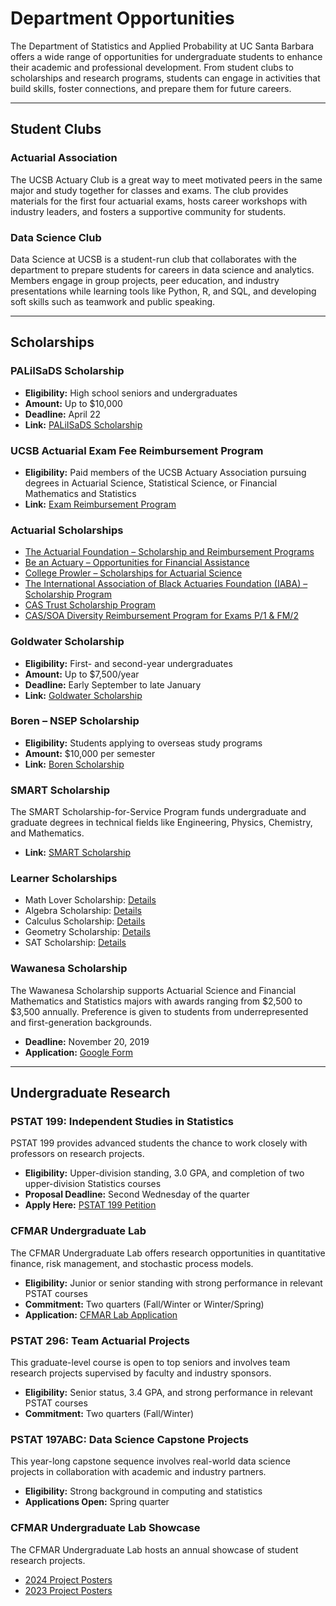 # Department Opportunities

The Department of Statistics and Applied Probability at UC Santa Barbara offers a wide range of opportunities for undergraduate students to enhance their academic and professional development. From student clubs to scholarships and research programs, students can engage in activities that build skills, foster connections, and prepare them for future careers.

---

## Student Clubs

### Actuarial Association

The UCSB Actuary Club is a great way to meet motivated peers in the same major and study together for classes and exams. The club provides materials for the first four actuarial exams, hosts career workshops with industry leaders, and fosters a supportive community for students.

### Data Science Club

Data Science at UCSB is a student-run club that collaborates with the department to prepare students for careers in data science and analytics. Members engage in group projects, peer education, and industry presentations while learning tools like Python, R, and SQL, and developing soft skills such as teamwork and public speaking.

---

## Scholarships

### PALiISaDS Scholarship

- **Eligibility:** High school seniors and undergraduates  
- **Amount:** Up to $10,000  
- **Deadline:** April 22  
- **Link:** [PALiISaDS Scholarship](#)

### UCSB Actuarial Exam Fee Reimbursement Program

- **Eligibility:** Paid members of the UCSB Actuary Association pursuing degrees in Actuarial Science, Statistical Science, or Financial Mathematics and Statistics  
- **Link:** [Exam Reimbursement Program](#)

### Actuarial Scholarships

- [The Actuarial Foundation – Scholarship and Reimbursement Programs](#)
- [Be an Actuary – Opportunities for Financial Assistance](#)
- [College Prowler – Scholarships for Actuarial Science](#)
- [The International Association of Black Actuaries Foundation (IABA) – Scholarship Program](#)
- [CAS Trust Scholarship Program](#)
- [CAS/SOA Diversity Reimbursement Program for Exams P/1 & FM/2](#)

### Goldwater Scholarship

- **Eligibility:** First- and second-year undergraduates  
- **Amount:** Up to $7,500/year  
- **Deadline:** Early September to late January  
- **Link:** [Goldwater Scholarship](#)

### Boren – NSEP Scholarship

- **Eligibility:** Students applying to overseas study programs  
- **Amount:** $10,000 per semester  
- **Link:** [Boren Scholarship](#)

### SMART Scholarship

The SMART Scholarship-for-Service Program funds undergraduate and graduate degrees in technical fields like Engineering, Physics, Chemistry, and Mathematics.

- **Link:** [SMART Scholarship](#)

### Learner Scholarships

- Math Lover Scholarship: [Details](#)
- Algebra Scholarship: [Details](#)
- Calculus Scholarship: [Details](#)
- Geometry Scholarship: [Details](#)
- SAT Scholarship: [Details](#)

### Wawanesa Scholarship

The Wawanesa Scholarship supports Actuarial Science and Financial Mathematics and Statistics majors with awards ranging from $2,500 to $3,500 annually. Preference is given to students from underrepresented and first-generation backgrounds.

- **Deadline:** November 20, 2019  
- **Application:** [Google Form](#)

---

## Undergraduate Research

### PSTAT 199: Independent Studies in Statistics

PSTAT 199 provides advanced students the chance to work closely with professors on research projects.

- **Eligibility:** Upper-division standing, 3.0 GPA, and completion of two upper-division Statistics courses  
- **Proposal Deadline:** Second Wednesday of the quarter  
- **Apply Here:** [PSTAT 199 Petition](#)

### CFMAR Undergraduate Lab

The CFMAR Undergraduate Lab offers research opportunities in quantitative finance, risk management, and stochastic process models.

- **Eligibility:** Junior or senior standing with strong performance in relevant PSTAT courses  
- **Commitment:** Two quarters (Fall/Winter or Winter/Spring)  
- **Application:** [CFMAR Lab Application](#)

### PSTAT 296: Team Actuarial Projects

This graduate-level course is open to top seniors and involves team research projects supervised by faculty and industry sponsors.

- **Eligibility:** Senior status, 3.4 GPA, and strong performance in relevant PSTAT courses  
- **Commitment:** Two quarters (Fall/Winter)

### PSTAT 197ABC: Data Science Capstone Projects

This year-long capstone sequence involves real-world data science projects in collaboration with academic and industry partners.

- **Eligibility:** Strong background in computing and statistics  
- **Applications Open:** Spring quarter

### CFMAR Undergraduate Lab Showcase

The CFMAR Undergraduate Lab hosts an annual showcase of student research projects.

- [2024 Project Posters](#)
- [2023 Project Posters](#)
